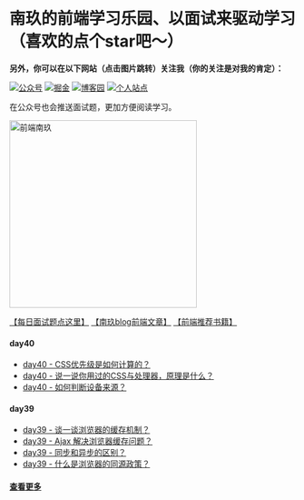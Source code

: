 

# 南玖的前端学习乐园、以面试来驱动学习（喜欢的点个star吧～）

**另外，你可以在以下网站（点击图片跳转）关注我（你的关注是对我的肯定）：**

[![公众号](https://img.shields.io/badge/%E5%85%AC%E4%BC%97%E5%8F%B7-%E5%89%8D%E7%AB%AF%E5%8D%97%E7%8E%96-brightgre?style=flat-square&logo=WeChat)](https://blog-static.cnblogs.com/files/songyao666/nanjiu.gif) [![掘金](https://img.shields.io/badge/%E6%8E%98%E9%87%91-%E5%8D%97%E7%8E%96-blue?style=flat-square)](https://juejin.cn/user/219558057873005/posts) [![博客园](https://img.shields.io/badge/%E5%8D%9A%E5%AE%A2%E5%9B%AD-%E5%8D%97%E7%8E%96-critical?style=flat-square)](https://www.cnblogs.com/songyao666/) [![个人站点](https://img.shields.io/badge/%E4%B8%AA%E4%BA%BA%E7%AB%99%E7%82%B9-%E5%89%8D%E7%AB%AF%E5%8D%97%E7%8E%96-blueviolet?style=flat-square)](https://bettersong.github.io/)

在公众号也会推送面试题，更加方便阅读学习。

<img src="https://blog-static.cnblogs.com/files/songyao666/nanjiu.gif?t=2" alt="前端南玖" width="330" align="bottom" />



[【每日面试题点这里】](<https://github.com/bettersong/interview/blob/master/src/md/1.md>)    [【南玖blog前端文章】](https://juejin.cn/user/219558057873005/posts)   [【前端推荐书籍】](<https://github.com/bettersong/interview/blob/master/书籍.md>)

#### day40

- [day40 - CSS优先级是如何计算的？](https://github.com/bettersong/interview/issues/163)
- [day40 - 说一说你用过的CSS与处理器，原理是什么？](https://github.com/bettersong/interview/issues/162)
- [day40 - 如何判断设备来源？](https://github.com/bettersong/interview/issues/161)

#### day39

- [day39 - 谈一谈浏览器的缓存机制？](https://github.com/bettersong/interview/issues/157)
- [day39 - Ajax 解决浏览器缓存问题？](https://github.com/bettersong/interview/issues/158)
- [day39 - 同步和异步的区别？](https://github.com/bettersong/interview/issues/159)
- [day39 - 什么是浏览器的同源政策？](https://github.com/bettersong/interview/issues/160)

#### [查看更多](<https://github.com/bettersong/interview/blob/master/src/md/2.md>)
